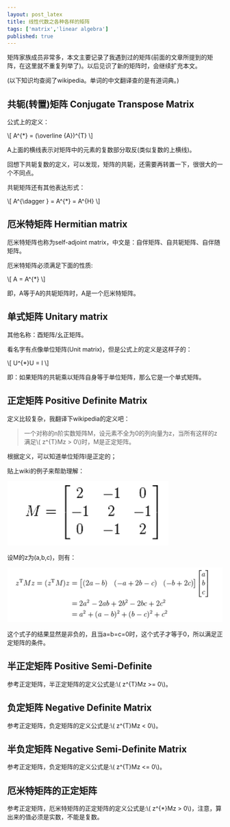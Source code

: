 ```yaml
---
layout: post_latex
title: 线性代数之各种各样的矩阵
tags: ['matrix','linear algebra']
published: true
---
```


矩阵家族成员非常多，本文主要记录了我遇到过的矩阵(前面的文章所提到的矩阵，在这里就不重复列举了)。以后见识了新的矩阵时，会继续扩充本文。

(以下知识均查阅了wikipedia。单词的中文翻译查的是有道词典。)

<!--more-->

## 共轭(转置)矩阵 Conjugate Transpose Matrix

公式上的定义：

\\[ A\^\{*\} = (\\overline \{A\})\^\{T\} \\]

A上面的横线表示对矩阵中的元素的复数部分取反(类似复数的上横线)。

回想下共轭复数的定义，可以发现，矩阵的共轭，还需要再转置一下，很很大的一个不同点。

共轭矩阵还有其他表达形式：

\\[ A\^\{\\dagger \} = A\^\{*\} = A\^\{H\} \\]

## 厄米特矩阵 Hermitian matrix

厄米特矩阵也称为self-adjoint matrix，中文是：自伴矩阵、自共轭矩阵、自伴随矩阵。

厄米特矩阵必须满足下面的性质:

\\[ A = A\^\{*\} \\]

即，A等于A的共轭矩阵时，A是一个厄米特矩阵。



## 单式矩阵 Unitary matrix

其他名称：酉矩阵/幺正矩阵。

看名字有点像单位矩阵(Unit matrix)，但是公式上的定义是这样子的：

\\[ U\^\{*\}U = I \\]

即：如果矩阵的共轭乘以矩阵自身等于单位矩阵，那么它是一个单式矩阵。



## 正定矩阵 Positive Definite Matrix

定义比较复杂，我翻译下wikipedia的定义吧：

> 一个对称的n阶实数矩阵M，设元素不全为0的列向量为z，当所有这样的z满足\\( z\^\{T\}Mz > 0\\)时，M是正定矩阵。

根据定义，可以知道单位矩阵I是正定的；

贴上wiki的例子来帮助理解：

![1.png](../images/2015.10/1.png)

设M的z为(a,b,c)，则有：

![2.png](../images/2015.10/2.png)

这个式子的结果显然是非负的，且当a=b=c=0时，这个式子才等于0，所以满足正定矩阵的条件。

## 半正定矩阵 Positive Semi-Definite

参考正定矩阵，半正定矩阵的定义公式是:\\( z\^\{T\}Mz >= 0\\)。

## 负定矩阵 Negative Definite Matrix

参考正定矩阵，负定矩阵的定义公式是:\\( z\^\{T\}Mz < 0\\)。

## 半负定矩阵 Negative Semi-Definite Matrix

参考正定矩阵，负定矩阵的定义公式是:\\( z\^\{T\}Mz <= 0\\)。

## 厄米特矩阵的正定矩阵

参考正定矩阵，厄米特矩阵的正定矩阵的定义公式是:\\( z\^\{*\}Mz > 0\\)，注意，算出来的值必须是实数，不能是复数。